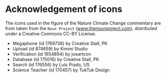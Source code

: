 # Acknowledgement of icons

The icons used in the figure of the Nature Climate Change commentary
are from taken from the `Noun Project` (www.thenounproject.com),
distributed under a Creative Commons CC-BY License.

 - Megaphone (id 1769738) by Creative Stall, PK
 - Upload (id 874659) by Kimmi Studio
 - Verification (id 1654894) by joeartcon
 - Database (id 175016) by Creative Stall, PK
 - Search (id 176556) by Luis Prado, US
 - Science Teacher (id 170457) by TukTuk Design

